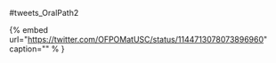 #tweets_OralPath2

{% embed url="https://twitter.com/OFPOMatUSC/status/1144713078073896960"  caption="" % }
